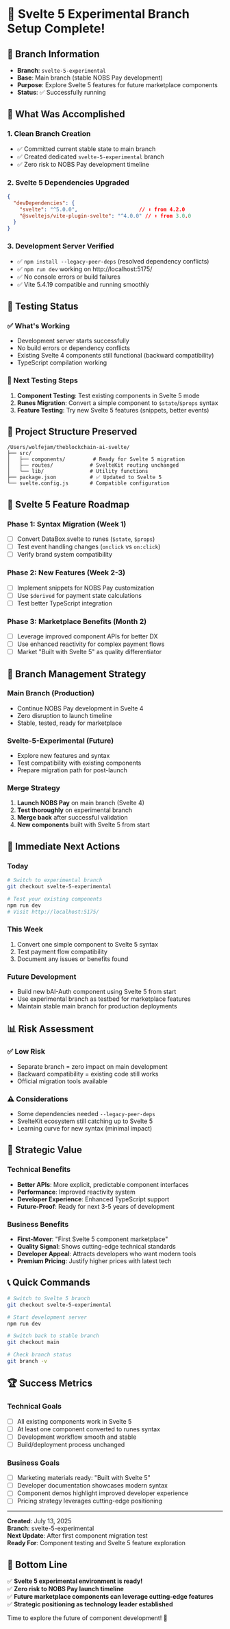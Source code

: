 # 🚀 Svelte 5 Experimental Branch Setup Complete!

## 📍 **Branch Information**
- **Branch**: `svelte-5-experimental` 
- **Base**: Main branch (stable NOBS Pay development)
- **Purpose**: Explore Svelte 5 features for future marketplace components
- **Status**: ✅ Successfully running

## 🎯 **What Was Accomplished**

### **1. Clean Branch Creation**
- ✅ Committed current stable state to main branch
- ✅ Created dedicated `svelte-5-experimental` branch
- ✅ Zero risk to NOBS Pay development timeline

### **2. Svelte 5 Dependencies Upgraded**
```json
{
  "devDependencies": {
    "svelte": "^5.0.0",                    // ⬆️ from 4.2.0
    "@sveltejs/vite-plugin-svelte": "^4.0.0" // ⬆️ from 3.0.0
  }
}
```

### **3. Development Server Verified**
- ✅ `npm install --legacy-peer-deps` (resolved dependency conflicts)
- ✅ `npm run dev` working on http://localhost:5175/
- ✅ No console errors or build failures
- ✅ Vite 5.4.19 compatible and running smoothly

## 🧪 **Testing Status**

### **✅ What's Working**
- Development server starts successfully
- No build errors or dependency conflicts
- Existing Svelte 4 components still functional (backward compatibility)
- TypeScript compilation working

### **🔄 Next Testing Steps**
1. **Component Testing**: Test existing components in Svelte 5 mode
2. **Runes Migration**: Convert a simple component to `$state`/`$props` syntax
3. **Feature Testing**: Try new Svelte 5 features (snippets, better events)

## 📂 **Project Structure Preserved**

```
/Users/wolfejam/theblockchain-ai-svelte/
├── src/
│   ├── components/         # Ready for Svelte 5 migration
│   ├── routes/            # SvelteKit routing unchanged
│   └── lib/               # Utility functions
├── package.json           # ✅ Updated to Svelte 5
└── svelte.config.js       # Compatible configuration
```

## 🎨 **Svelte 5 Feature Roadmap**

### **Phase 1: Syntax Migration** (Week 1)
- [ ] Convert DataBox.svelte to runes (`$state`, `$props`)
- [ ] Test event handling changes (`onclick` vs `on:click`)
- [ ] Verify brand system compatibility

### **Phase 2: New Features** (Week 2-3) 
- [ ] Implement snippets for NOBS Pay customization
- [ ] Use `$derived` for payment state calculations
- [ ] Test better TypeScript integration

### **Phase 3: Marketplace Benefits** (Month 2)
- [ ] Leverage improved component APIs for better DX
- [ ] Use enhanced reactivity for complex payment flows
- [ ] Market "Built with Svelte 5" as quality differentiator

## 🔄 **Branch Management Strategy**

### **Main Branch (Production)**
- Continue NOBS Pay development in Svelte 4
- Zero disruption to launch timeline
- Stable, tested, ready for marketplace

### **Svelte-5-Experimental (Future)**
- Explore new features and syntax
- Test compatibility with existing components
- Prepare migration path for post-launch

### **Merge Strategy**
1. **Launch NOBS Pay** on main branch (Svelte 4)
2. **Test thoroughly** on experimental branch
3. **Merge back** after successful validation
4. **New components** built with Svelte 5 from start

## 🚀 **Immediate Next Actions**

### **Today** 
```bash
# Switch to experimental branch
git checkout svelte-5-experimental

# Test your existing components
npm run dev
# Visit http://localhost:5175/
```

### **This Week**
1. Convert one simple component to Svelte 5 syntax
2. Test payment flow compatibility
3. Document any issues or benefits found

### **Future Development**
- Build new bAI-Auth component using Svelte 5 from start
- Use experimental branch as testbed for marketplace features
- Maintain stable main branch for production deployments

## 📊 **Risk Assessment**

### **✅ Low Risk**
- Separate branch = zero impact on main development
- Backward compatibility = existing code still works
- Official migration tools available

### **⚠️ Considerations**
- Some dependencies needed `--legacy-peer-deps`
- SvelteKit ecosystem still catching up to Svelte 5
- Learning curve for new syntax (minimal impact)

## 🎯 **Strategic Value**

### **Technical Benefits**
- **Better APIs**: More explicit, predictable component interfaces
- **Performance**: Improved reactivity system
- **Developer Experience**: Enhanced TypeScript support
- **Future-Proof**: Ready for next 3-5 years of development

### **Business Benefits**
- **First-Mover**: "First Svelte 5 component marketplace"
- **Quality Signal**: Shows cutting-edge technical standards
- **Developer Appeal**: Attracts developers who want modern tools
- **Premium Pricing**: Justify higher prices with latest tech

## 📞 **Quick Commands**

```bash
# Switch to Svelte 5 branch
git checkout svelte-5-experimental

# Start development server
npm run dev

# Switch back to stable branch
git checkout main

# Check branch status
git branch -v
```

## 🏆 **Success Metrics**

### **Technical Goals**
- [ ] All existing components work in Svelte 5
- [ ] At least one component converted to runes syntax
- [ ] Development workflow smooth and stable
- [ ] Build/deployment process unchanged

### **Business Goals**
- [ ] Marketing materials ready: "Built with Svelte 5"
- [ ] Developer documentation showcases modern syntax
- [ ] Component demos highlight improved developer experience
- [ ] Pricing strategy leverages cutting-edge positioning

---

**Created**: July 13, 2025  
**Branch**: svelte-5-experimental  
**Next Update**: After first component migration test  
**Ready For**: Component testing and Svelte 5 feature exploration

## 🎉 **Bottom Line**

✅ **Svelte 5 experimental environment is ready!**  
✅ **Zero risk to NOBS Pay launch timeline**  
✅ **Future marketplace components can leverage cutting-edge features**  
✅ **Strategic positioning as technology leader established**

Time to explore the future of component development! 🚀